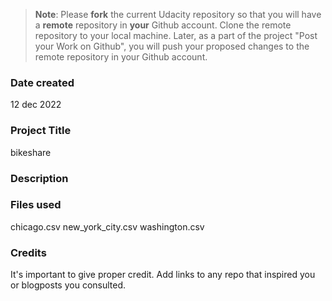 >**Note**: Please **fork** the current Udacity repository so that you will have a **remote** repository in **your** Github account. Clone the remote repository to your local machine. Later, as a part of the project "Post your Work on Github", you will push your proposed changes to the remote repository in your Github account.

### Date created
12 dec 2022

### Project Title
bikeshare

### Description


### Files used
chicago.csv
new_york_city.csv
washington.csv 

### Credits
It's important to give proper credit. Add links to any repo that inspired you or blogposts you consulted.

